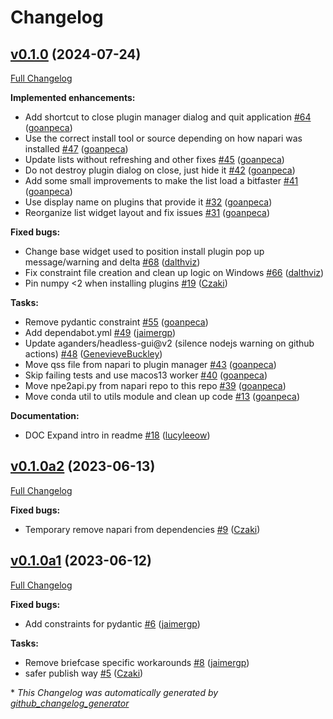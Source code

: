 # Changelog

## [v0.1.0](https://github.com/napari/napari-plugin-manager/tree/v0.1.0) (2024-07-24)

[Full Changelog](https://github.com/napari/napari-plugin-manager/compare/v0.1.0a2...v0.1.0)

**Implemented enhancements:**

- Add shortcut to close plugin manager dialog and quit application [\#64](https://github.com/napari/napari-plugin-manager/pull/64) ([goanpeca](https://github.com/goanpeca))
- Use the correct install tool or source depending on how napari was installed [\#47](https://github.com/napari/napari-plugin-manager/pull/47) ([goanpeca](https://github.com/goanpeca))
- Update lists without refreshing and other fixes [\#45](https://github.com/napari/napari-plugin-manager/pull/45) ([goanpeca](https://github.com/goanpeca))
- Do not destroy plugin dialog on close, just hide it [\#42](https://github.com/napari/napari-plugin-manager/pull/42) ([goanpeca](https://github.com/goanpeca))
- Add some small improvements to make the list load a bitfaster [\#41](https://github.com/napari/napari-plugin-manager/pull/41) ([goanpeca](https://github.com/goanpeca))
- Use display name on plugins that provide it [\#32](https://github.com/napari/napari-plugin-manager/pull/32) ([goanpeca](https://github.com/goanpeca))
- Reorganize list widget layout and fix issues [\#31](https://github.com/napari/napari-plugin-manager/pull/31) ([goanpeca](https://github.com/goanpeca))

**Fixed bugs:**

- Change base widget used to position install plugin pop up message/warning and delta [\#68](https://github.com/napari/napari-plugin-manager/pull/68) ([dalthviz](https://github.com/dalthviz))
- Fix constraint file creation and clean up logic on Windows [\#66](https://github.com/napari/napari-plugin-manager/pull/66) ([dalthviz](https://github.com/dalthviz))
- Pin numpy \<2 when installing plugins [\#19](https://github.com/napari/napari-plugin-manager/pull/19) ([Czaki](https://github.com/Czaki))

**Tasks:**

- Remove pydantic constraint [\#55](https://github.com/napari/napari-plugin-manager/pull/55) ([goanpeca](https://github.com/goanpeca))
- Add dependabot.yml [\#49](https://github.com/napari/napari-plugin-manager/pull/49) ([jaimergp](https://github.com/jaimergp))
- Update aganders/headless-gui@v2 \(silence nodejs warning on github actions\) [\#48](https://github.com/napari/napari-plugin-manager/pull/48) ([GenevieveBuckley](https://github.com/GenevieveBuckley))
- Move qss file from napari to plugin manager [\#43](https://github.com/napari/napari-plugin-manager/pull/43) ([goanpeca](https://github.com/goanpeca))
- Skip failing tests and use macos13 worker [\#40](https://github.com/napari/napari-plugin-manager/pull/40) ([goanpeca](https://github.com/goanpeca))
- Move npe2api.py from napari repo to this repo [\#39](https://github.com/napari/napari-plugin-manager/pull/39) ([goanpeca](https://github.com/goanpeca))
- Move conda util to utils module and clean up code [\#13](https://github.com/napari/napari-plugin-manager/pull/13) ([goanpeca](https://github.com/goanpeca))

**Documentation:**

- DOC Expand intro in readme [\#18](https://github.com/napari/napari-plugin-manager/pull/18) ([lucyleeow](https://github.com/lucyleeow))

## [v0.1.0a2](https://github.com/napari/napari-plugin-manager/tree/v0.1.0a2) (2023-06-13)

[Full Changelog](https://github.com/napari/napari-plugin-manager/compare/v0.1.0a1...v0.1.0a2)

**Fixed bugs:**

- Temporary remove napari from dependencies [\#9](https://github.com/napari/napari-plugin-manager/pull/9) ([Czaki](https://github.com/Czaki))

## [v0.1.0a1](https://github.com/napari/napari-plugin-manager/tree/v0.1.0a1) (2023-06-12)

[Full Changelog](https://github.com/napari/napari-plugin-manager/compare/v0.1.0a0...v0.1.0a1)

**Fixed bugs:**

- Add constraints for pydantic [\#6](https://github.com/napari/napari-plugin-manager/pull/6) ([jaimergp](https://github.com/jaimergp))

**Tasks:**

- Remove briefcase specific workarounds [\#8](https://github.com/napari/napari-plugin-manager/pull/8) ([jaimergp](https://github.com/jaimergp))
- safer publish way [\#5](https://github.com/napari/napari-plugin-manager/pull/5) ([Czaki](https://github.com/Czaki))



\* *This Changelog was automatically generated by [github_changelog_generator](https://github.com/github-changelog-generator/github-changelog-generator)*
